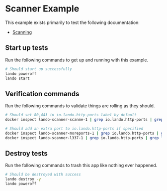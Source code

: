 Scanner Example
===============

This example exists primarily to test the following documentation:

* [Scanning](https://docs.lando.dev/core/v3/scanner.html)

Start up tests
--------------

Run the following commands to get up and running with this example.

```bash
# Should start up successfully
lando poweroff
lando start
```

Verification commands
---------------------

Run the following commands to validate things are rolling as they should.

```bash
# Should set 80,443 in io.lando.http-ports label by default
docker inspect lando-scanner-scanme-1 | grep io.lando.http-ports | grep "80,443"

# Should add an extra port to io.lando.http-ports if specified
docker inspect lando-scanner-moreports-1 | grep io.lando.http-ports | grep "80,443,8888"
docker inspect lando-scanner-l337-1 | grep io.lando.http-ports | grep "80,443,8888"
```

Destroy tests
-------------

Run the following commands to trash this app like nothing ever happened.

```bash
# Should be destroyed with success
lando destroy -y
lando poweroff
```
